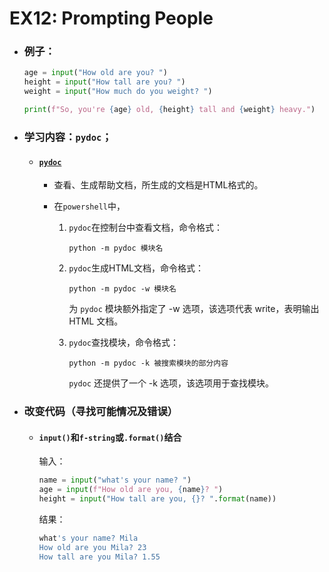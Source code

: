 # EX12: Prompting People

* ### 例子：

  ```python
  age = input("How old are you? ")
  height = input("How tall are you? ")
  weight = input("How much do you weight? ")
  
  print(f"So, you're {age} old, {height} tall and {weight} heavy.")
  ```
  
* ### 学习内容：`pydoc`；

  * #### [`pydoc`](http://c.biancheng.net/view/2674.html)

    * 查看、生成帮助文档，所生成的文档是HTML格式的。
    
    * 在`powershell`中，
    
      1. `pydoc`在控制台中查看文档，命令格式：
    
         `python -m pydoc 模块名`
    
      2. `pydoc`生成HTML文档，命令格式：
    
         `python -m pydoc -w 模块名`
    
         为 `pydoc` 模块额外指定了 -w 选项，该选项代表 write，表明输出 HTML 文档。
    
      3. `pydoc`查找模块，命令格式：
    
         `python -m pydoc -k 被搜索模块的部分内容`
    
         `pydoc` 还提供了一个 -k 选项，该选项用于查找模块。 
    
  
* ### 改变代码（寻找可能情况及错误）

  * #### `input()`和`f-string`或`.format()`结合

    输入：

    ```python
    name = input("what's your name? ")
    age = input(f"How old are you, {name}? ")
    height = input("How tall are you, {}? ".format(name))
    ```
  
    结果：
    
    ```powershell
    what's your name? Mila
    How old are you Mila? 23
    How tall are you Mila? 1.55
    ```
    
    
    
    
    
  
  
  




